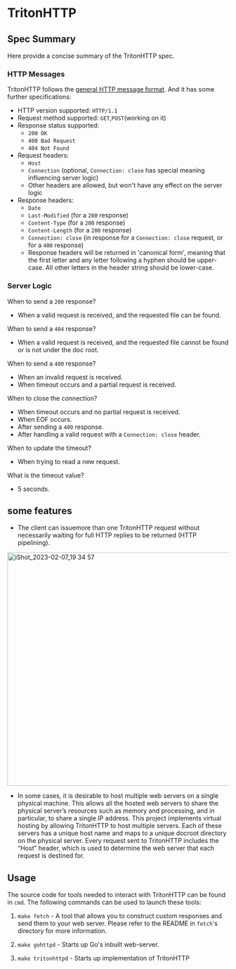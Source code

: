 
# TritonHTTP

## Spec Summary

Here provide a concise summary of the TritonHTTP spec.

### HTTP Messages

TritonHTTP follows the [general HTTP message format](https://developer.mozilla.org/en-US/docs/Web/HTTP/Messages). And it has some further specifications:

- HTTP version supported: `HTTP/1.1`
- Request method supported: `GET`,`POST`(working on it)
- Response status supported:
  - `200 OK`
  - `400 Bad Request`
  - `404 Not Found`
- Request headers:
  - `Host` 
  - `Connection` (optional, `Connection: close` has special meaning influencing server logic)
  - Other headers are allowed, but won't have any effect on the server logic
- Response headers:
  - `Date` 
  - `Last-Modified` (for a `200` response)
  - `Content-Type` (for a `200` response)
  - `Content-Length` (for a `200` response)
  - `Connection: close` (in response for a `Connection: close` request, or for a `400` response)
  - Response headers will be returned in 'canonical form', meaning that the first letter and any letter following a hyphen should be upper-case. All other letters in the header string should be lower-case.

### Server Logic

When to send a `200` response?
- When a valid request is received, and the requested file can be found.

When to send a `404` response?
- When a valid request is received, and the requested file cannot be found or is not under the doc root.

When to send a `400` response?
- When an invalid request is received.
- When timeout occurs and a partial request is received.

When to close the connection?
- When timeout occurs and no partial request is received.
- When EOF occurs.
- After sending a `400` response.
- After handling a valid request with a `Connection: close` header.

When to update the timeout?
- When trying to read a new request.

What is the timeout value?
- 5 seconds.

## some features

- The client can issuemore than one TritonHTTP request without necessarily waiting for full HTTP replies to be returned (HTTP pipelining).
 <img width="530" alt="iShot_2023-02-07_19 34 57" src="https://user-images.githubusercontent.com/114261503/217423619-ff491f20-9efb-4d87-a6eb-aee82df246f8.png">

- In some cases, it is desirable to host multiple web servers on a single physical machine. This allows all the hosted web servers to share the physical server’s resources such as memory and processing, and in particular, to share a single IP address. This project implements virtual hosting by allowing TritonHTTP to host multiple servers. Each of these servers has a unique host name and maps to a unique docroot directory on the physical server. Every request sent to TritonHTTP includes the “Host” header, which is used to determine the web server that each request is destined for. 

## Usage

The source code for tools needed to interact with TritonHTTP can be found in `cmd`. The following commands can be used to launch these tools:

1) `make fetch` - A tool that allows you to construct custom responses and send them to your web server. Please refer to the README in `fetch`'s directory for more information.

2) `make gohttpd` - Starts up Go's inbuilt web-server.

3) `make tritonhttpd`  - Starts up implementation of TritonHTTP
